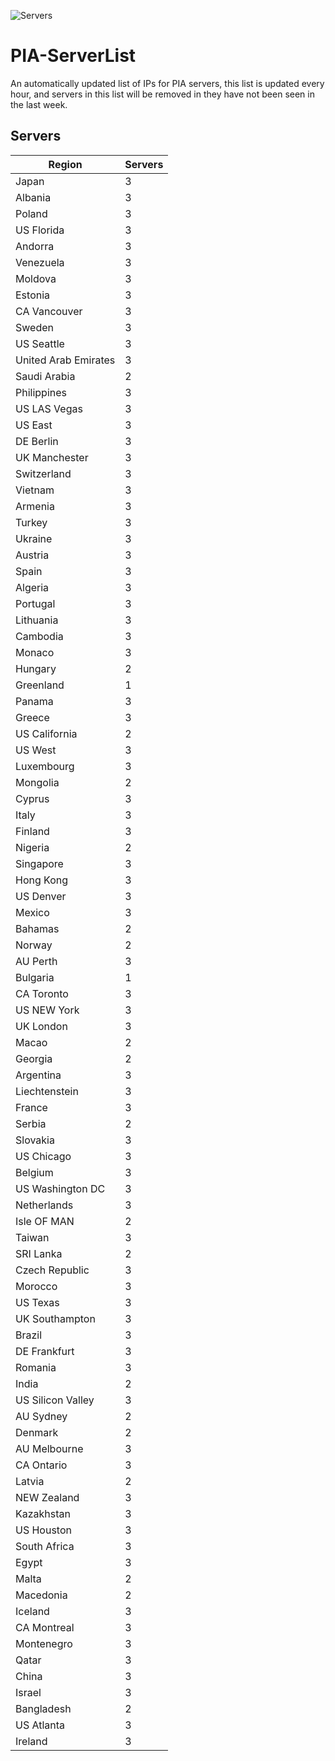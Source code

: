 ![Servers](https://img.shields.io/badge/servers-268-darkgreen)

# PIA-ServerList
An automatically updated list of IPs for PIA servers, this list is updated every hour, and servers in this list will be removed in they have not been seen in the last week.

## Servers
| Region               | Servers |
|----------------------|---------|
| Japan | 3 |
| Albania | 3 |
| Poland | 3 |
| US Florida | 3 |
| Andorra | 3 |
| Venezuela | 3 |
| Moldova | 3 |
| Estonia | 3 |
| CA Vancouver | 3 |
| Sweden | 3 |
| US Seattle | 3 |
| United Arab Emirates | 3 |
| Saudi Arabia | 2 |
| Philippines | 3 |
| US LAS Vegas | 3 |
| US East | 3 |
| DE Berlin | 3 |
| UK Manchester | 3 |
| Switzerland | 3 |
| Vietnam | 3 |
| Armenia | 3 |
| Turkey | 3 |
| Ukraine | 3 |
| Austria | 3 |
| Spain | 3 |
| Algeria | 3 |
| Portugal | 3 |
| Lithuania | 3 |
| Cambodia | 3 |
| Monaco | 3 |
| Hungary | 2 |
| Greenland | 1 |
| Panama | 3 |
| Greece | 3 |
| US California | 2 |
| US West | 3 |
| Luxembourg | 3 |
| Mongolia | 2 |
| Cyprus | 3 |
| Italy | 3 |
| Finland | 3 |
| Nigeria | 2 |
| Singapore | 3 |
| Hong Kong | 3 |
| US Denver | 3 |
| Mexico | 3 |
| Bahamas | 2 |
| Norway | 2 |
| AU Perth | 3 |
| Bulgaria | 1 |
| CA Toronto | 3 |
| US NEW York | 3 |
| UK London | 3 |
| Macao | 2 |
| Georgia | 2 |
| Argentina | 3 |
| Liechtenstein | 3 |
| France | 3 |
| Serbia | 2 |
| Slovakia | 3 |
| US Chicago | 3 |
| Belgium | 3 |
| US Washington DC | 3 |
| Netherlands | 3 |
| Isle OF MAN | 2 |
| Taiwan | 3 |
| SRI Lanka | 2 |
| Czech Republic | 3 |
| Morocco | 3 |
| US Texas | 3 |
| UK Southampton | 3 |
| Brazil | 3 |
| DE Frankfurt | 3 |
| Romania | 3 |
| India | 2 |
| US Silicon Valley | 3 |
| AU Sydney | 2 |
| Denmark | 2 |
| AU Melbourne | 3 |
| CA Ontario | 3 |
| Latvia | 2 |
| NEW Zealand | 3 |
| Kazakhstan | 3 |
| US Houston | 3 |
| South Africa | 3 |
| Egypt | 3 |
| Malta | 2 |
| Macedonia | 2 |
| Iceland | 3 |
| CA Montreal | 3 |
| Montenegro | 3 |
| Qatar | 3 |
| China | 3 |
| Israel | 3 |
| Bangladesh | 2 |
| US Atlanta | 3 |
| Ireland | 3 |